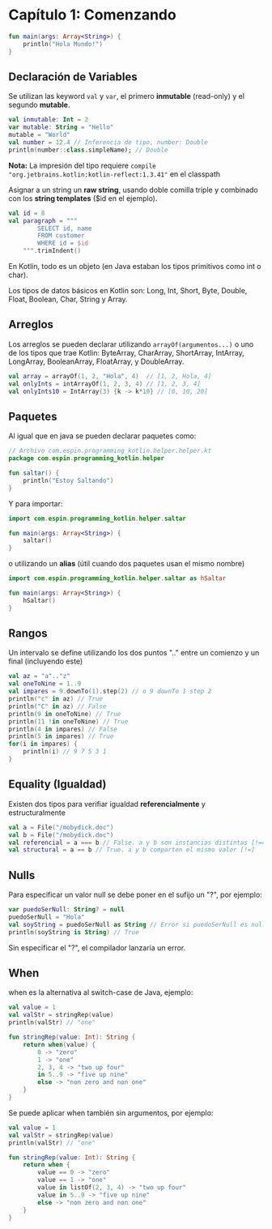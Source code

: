 # Capítulo 1: Comenzando

~~~kotlin
fun main(args: Array<String>) {
    println("Hola Mundo!")
}
~~~

## Declaración de Variables

Se utilizan las keyword `val` y `var`, el primero **inmutable** (read-only)
y el segundo **mutable**.

~~~kotlin
val inmutable: Int = 2
var mutable: String = "Hello"
mutable = "World"
val number = 12.4 // Inferencia de tipo, number: Double
println(number::class.simpleName); // Double
~~~

**Nota:** La impresión del tipo requiere `compile "org.jetbrains.kotlin:kotlin-reflect:1.3.41"` en el classpath

Asignar a un string un **raw string**, usando doble comilla triple y combinado con los **string templates** ($id en el ejemplo).
~~~kotlin
val id = 8
val paragraph = """
        SELECT id, name
        FROM customer
        WHERE id = $id
    """.trimIndent()
~~~

En Kotlin, todo es un objeto (en Java estaban los tipos primitivos como int o char).

Los tipos de datos básicos en Kotlin son: Long, Int, Short, Byte, Double, Float, Boolean, Char, String y Array.

## Arreglos

Los arreglos se pueden declarar utilizando `arrayOf(argumentos...)` o uno de los tipos que trae Kotlin: 
ByteArray, CharArray, ShortArray, IntArray, LongArray, BooleanArray, FloatArray, y DoubleArray.
~~~kotlin
val array = arrayOf(1, 2, "Hola", 4)  // [1, 2, Hola, 4]
val onlyInts = intArrayOf(1, 2, 3, 4) // [1, 2, 3, 4]
val onlyInts10 = IntArray(3) {k -> k*10} // [0, 10, 20]
~~~

## Paquetes

Al igual que en java se pueden declarar paquetes como:
~~~kotlin
// Archivo com.espin.programming_kotlin.helper.helper.kt
package com.espin.programming_kotlin.helper

fun saltar() {
    println("Estoy Saltando")
}
~~~

Y para importar:
~~~kotlin
import com.espin.programming_kotlin.helper.saltar

fun main(args: Array<String>) {
    saltar()
}
~~~

o utilizando un **alias** (útil cuando dos paquetes usan el mismo nombre)

~~~kotlin
import com.espin.programming_kotlin.helper.saltar as hSaltar

fun main(args: Array<String>) {
    hSaltar()
}
~~~

## Rangos

Un intervalo se define utilizando los dos puntos ".." entre un comienzo
y un final (incluyendo este)
~~~kotlin
val az = "a".."z"
val oneToNine = 1..9
val impares = 9.downTo(1).step(2) // o 9 downTo 1 step 2
println("c" in az) // True
println("C" in az) // False
println(9 in oneToNine) // True
println(11 !in oneToNine) // True
println(4 in impares) // False
println(5 in impares) // True
for(i in impares) {
    println(i) // 9 7 5 3 1
}
~~~

## Equality (Igualdad)

Existen dos tipos para verifiar igualdad **referencialmente** y estructuralmente

~~~kotlin
val a = File("/mobydick.doc")
val b = File("/mobydick.doc")
val referencial = a === b // False. a y b son instancias distintas [!==]
val structural = a == b // True. a y b comparten el mismo valor [!=]
~~~

## Nulls
Para especificar un valor null se debe poner en el sufijo un "?", por ejemplo:
~~~kotlin
var puedoSerNull: String? = null
puedoSerNull = "Hola"
val soyString = puedoSerNull as String // Error si puedoSerNull es null
println(soyString is String) // True
~~~

Sin especificar el "?", el compilador lanzaría un error.

## When

when es la alternativa al switch-case de Java, ejemplo:

~~~kotlin
val value = 1
val valStr = stringRep(value)
println(valStr) // "one"

fun stringRep(value: Int): String {
    return when(value) {
        0 -> "zero"
        1 -> "one"
        2, 3, 4 -> "two up four"
        in 5..9 -> "five up nine"
        else -> "non zero and non one"
    }
}
~~~

Se puede aplicar when también sin argumentos, por ejemplo:
~~~kotlin
val value = 1
val valStr = stringRep(value)
println(valStr) // "one"

fun stringRep(value: Int): String {
    return when {
        value == 0 -> "zero"
        value == 1 -> "one"
        value in listOf(2, 3, 4) -> "two up four"
        value in 5..9 -> "five up nine"
        else -> "non zero and non one"
    }
}
~~~